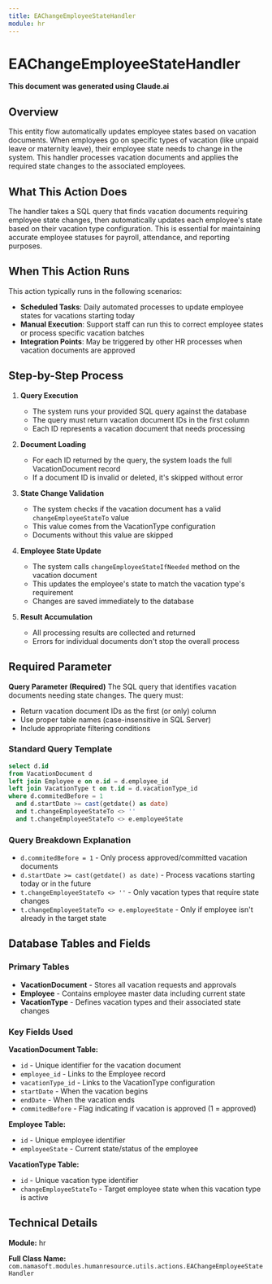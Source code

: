 ```yaml
---
title: EAChangeEmployeeStateHandler
module: hr
---
```



<div class='entity-flows'>

# EAChangeEmployeeStateHandler

**This document was generated using Claude.ai**

## Overview

This entity flow automatically updates employee states based on vacation documents. When employees go on specific types of vacation (like unpaid leave or maternity leave), their employee state needs to change in the system. This handler processes vacation documents and applies the required state changes to the associated employees.

## What This Action Does

The handler takes a SQL query that finds vacation documents requiring employee state changes, then automatically updates each employee's state based on their vacation type configuration. This is essential for maintaining accurate employee statuses for payroll, attendance, and reporting purposes.

## When This Action Runs

This action typically runs in the following scenarios:
- **Scheduled Tasks**: Daily automated processes to update employee states for vacations starting today
- **Manual Execution**: Support staff can run this to correct employee states or process specific vacation batches
- **Integration Points**: May be triggered by other HR processes when vacation documents are approved

## Step-by-Step Process

1. **Query Execution**
   - The system runs your provided SQL query against the database
   - The query must return vacation document IDs in the first column
   - Each ID represents a vacation document that needs processing

2. **Document Loading**
   - For each ID returned by the query, the system loads the full VacationDocument record
   - If a document ID is invalid or deleted, it's skipped without error

3. **State Change Validation**
   - The system checks if the vacation document has a valid `changeEmployeeStateTo` value
   - This value comes from the VacationType configuration
   - Documents without this value are skipped

4. **Employee State Update**
   - The system calls `changeEmployeeStateIfNeeded` method on the vacation document
   - This updates the employee's state to match the vacation type's requirement
   - Changes are saved immediately to the database

5. **Result Accumulation**
   - All processing results are collected and returned
   - Errors for individual documents don't stop the overall process

## Required Parameter

**Query Parameter (Required)**
The SQL query that identifies vacation documents needing state changes. The query must:
- Return vacation document IDs as the first (or only) column
- Use proper table names (case-insensitive in SQL Server)
- Include appropriate filtering conditions

### Standard Query Template

```sql
select d.id 
from VacationDocument d 
left join Employee e on e.id = d.employee_id 
left join VacationType t on t.id = d.vacationType_id
where d.commitedBefore = 1 
  and d.startDate >= cast(getdate() as date) 
  and t.changeEmployeeStateTo <> ''
  and t.changeEmployeeStateTo <> e.employeeState
```

### Query Breakdown Explanation

- `d.commitedBefore = 1` - Only process approved/committed vacation documents
- `d.startDate >= cast(getdate() as date)` - Process vacations starting today or in the future
- `t.changeEmployeeStateTo <> ''` - Only vacation types that require state changes
- `t.changeEmployeeStateTo <> e.employeeState` - Only if employee isn't already in the target state

## Database Tables and Fields

### Primary Tables
- **VacationDocument** - Stores all vacation requests and approvals
- **Employee** - Contains employee master data including current state
- **VacationType** - Defines vacation types and their associated state changes

### Key Fields Used

**VacationDocument Table:**
- `id` - Unique identifier for the vacation document
- `employee_id` - Links to the Employee record
- `vacationType_id` - Links to the VacationType configuration
- `startDate` - When the vacation begins
- `endDate` - When the vacation ends
- `commitedBefore` - Flag indicating if vacation is approved (1 = approved)

**Employee Table:**
- `id` - Unique employee identifier
- `employeeState` - Current state/status of the employee

**VacationType Table:**
- `id` - Unique vacation type identifier
- `changeEmployeeStateTo` - Target employee state when this vacation type is active


## Technical Details

**Module:** hr  

**Full Class Name:** `com.namasoft.modules.humanresource.utils.actions.EAChangeEmployeeStateHandler`

</div>